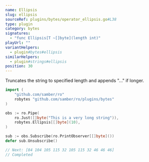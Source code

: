 ```yaml
---
name: Ellipsis
slug: ellipsis
sourceRef: plugins/bytes/operator_ellipsis.go#L38
type: plugin
category: bytes
signatures:
  - "func Ellipsis[T ~[]byte](length int)"
playUrl: ""
variantHelpers:
  - plugin#bytes#ellipsis
similarHelpers:
  - plugin#strings#ellipsis
position: 30
---
```


Truncates the string to specified length and appends "..." if longer.

```go
import (
    "github.com/samber/ro"
    robytes "github.com/samber/ro/plugins/bytes"
)

obs := ro.Pipe(
    ro.Just([]byte("This is a very long string")),
    robytes.Ellipsis[[]byte](10),
)

sub := obs.Subscribe(ro.PrintObserver[[]byte]())
defer sub.Unsubscribe()

// Next: [84 104 105 115 32 105 115 32 46 46 46]
// Completed
```